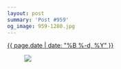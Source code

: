 ```yaml
---
layout: post
summary: 'Post #959'
og_image: 959-1280.jpg
---
```


<div class="post">
 <time>
  <a href="/959">
   {{ page.date | date: "%B %-d, %Y" }}
  </a>
 </time>
 <a href="/959">
  <figure data-taken="10/7/2019">
   <img sizes="(min-width: 700px) 50vw, calc(100vw - 2rem)" src="{{ site.assets_url }}/959-640.jpg" srcset="{{ site.assets_url }}/959-320.jpg 320w, {{ site.assets_url }}/959-640.jpg 640w, {{ site.assets_url }}/959-960.jpg 960w, {{ site.assets_url }}/959-1280.jpg 1280w"/>
  </figure>
 </a>
</div>
